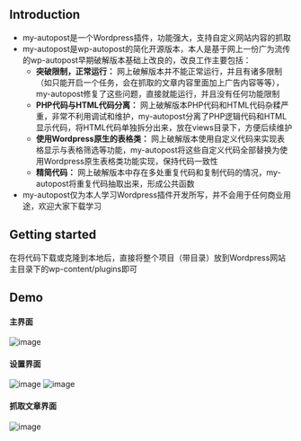 ## Introduction
- my-autopost是一个Wordpress插件，功能强大，支持自定义网站内容的抓取
- my-autopost是wp-autopost的简化开源版本，本人是基于网上一份广为流传的wp-autopost早期破解版本基础上改良的，改良工作主要包括：
  - **突破限制，正常运行：** 网上破解版本并不能正常运行，并且有诸多限制（如只能开启一个任务，会在抓取的文章内容里面加上广告内容等等），my-autopost修复了这些问题，直接就能运行，并且没有任何功能限制
  - **PHP代码与HTML代码分离：** 网上破解版本PHP代码和HTML代码杂糅严重，非常不利用调试和维护，my-autopost分离了PHP逻辑代码和HTML显示代码，将HTML代码单独拆分出来，放在views目录下，方便后续维护
  - **使用Wordpress原生的表格类：** 网上破解版本使用自定义代码来实现表格显示与表格筛选等功能，my-autopost将这些自定义代码全部替换为使用Wordpress原生表格类功能实现，保持代码一致性
  - **精简代码：** 网上破解版本中存在多处重复代码和复制代码的情况，my-autopost将重复代码抽取出来，形成公共函数
- my-autopost仅为本人学习Wordpress插件开发所写，并不会用于任何商业用途，欢迎大家下载学习

## Getting started
在将代码下载或克隆到本地后，直接将整个项目（带目录）放到Wordpress网站主目录下的wp-content/plugins即可

## Demo
#### 主界面
![image](https://github.com/hardbrave/my-autopost/raw/master/snapshot/my-autopost.png)

#### 设置界面
![image](https://github.com/hardbrave/my-autopost/raw/master/snapshot/my-autopost-setting-1.png)
![image](https://github.com/hardbrave/my-autopost/raw/master/snapshot/my-autopost-setting-2.png)

#### 抓取文章界面
![image](https://github.com/hardbrave/my-autopost/raw/master/snapshot/my-autopost-article.png)
